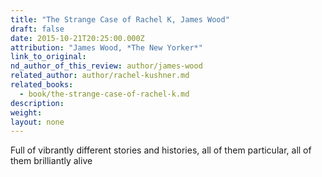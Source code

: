 ```yaml
---
title: "The Strange Case of Rachel K, James Wood"
draft: false
date: 2015-10-21T20:25:00.000Z
attribution: "James Wood, *The New Yorker*"
link_to_original:
nd_author_of_this_review: author/james-wood
related_author: author/rachel-kushner.md
related_books:
  - book/the-strange-case-of-rachel-k.md
description:
weight:
layout: none
---
```

Full of vibrantly different stories and histories, all of them particular, all of them brilliantly alive

